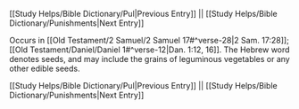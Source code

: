 [[Study Helps/Bible Dictionary/Pul|Previous Entry]]  ||  [[Study Helps/Bible Dictionary/Punishments|Next Entry]]

 Occurs in [[Old Testament/2 Samuel/2 Samuel 17#^verse-28|2 Sam. 17:28]]; [[Old Testament/Daniel/Daniel 1#^verse-12|Dan. 1:12, 16]]. The Hebrew word denotes seeds, and may include the grains of leguminous vegetables or any other edible seeds.

[[Study Helps/Bible Dictionary/Pul|Previous Entry]]  ||  [[Study Helps/Bible Dictionary/Punishments|Next Entry]]